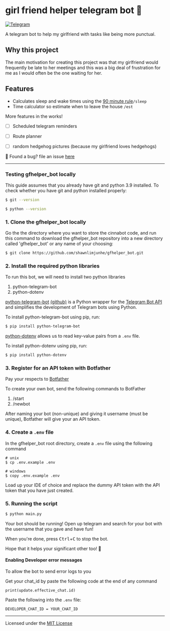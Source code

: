 # girl friend helper telegram bot 🦔

[![Telegram](https://img.shields.io/badge/telegram-ready-brightgreen.svg)](https://t.me/girlfriendhelper_bot)

A telegram bot to help my girlfriend with tasks like being more punctual.

## Why this project
The main motivation for creating this project was that my girlfriend would frequently be late to her meetings and this was a big deal of frustration for me as I would often be the one waiting for her. 

## Features
- Calculates sleep and wake times using the [90 minute rule](https://www.youtube.com/watch?v=Ewajc2eXZr0)`/sleep` 
- Time calculator so estimate when to leave the house `/est`


 More features in the works!
- [ ] Scheduled telegram reminders
- [ ] Route planner
- [ ] random hedgehog pictures (because my girlfriend loves hedgehogs) 


🐛 Found a bug?
file an issue [here](https://github.com/shawnlimjunhe/gfhelper_bot/issues)

---

### Testing gfhelper_bot locally
This guide assumes that you already have git and python 3.9 installed. 
To check whether you have git and python installed properly:

```bash
$ git --version
```

```bash
$ python --version
```

### 1. Clone the gfhelper_bot locally
Go the the directory where you want to store the cinnabot code, and run this command to download the gfhelper_bot repository into a new directory called 'gfhelper_bot' or any name of your choosing: 

```bash
$ git clone https://github.com/shawnlimjunhe/gfhelper_bot.git
```

### 2. Install the required python libraries
To run this bot, we will need to install two python libraries
1) python-telegram-bot
2) python-dotenv

[python-telegram-bot](https://pypi.org/project/python-telegram-bot/) [(github)](https://github.com/python-telegram-bot/python-telegram-bot) is a Python wrapper for the [Telegram Bot API](https://core.telegram.org/bots/api) and simplifies the development of Telegram bots using Python. 

To install python-telegram-bot using pip, run:
```bash
$ pip install python-telegram-bot
```

[python-dotenv](https://pypi.org/project/python-dotenv/) allows us to read key-value pairs from a `.env` file.

To install python-dotenv using pip, run:
```bash
$ pip install python-dotenv
```

### 3. Register for an API token with Botfather
Pay your respects to [Botfather](https://t.me/botfather) 

To create your own bot, send the following commands to BotFather

1) /start
2) /newbot

After naming your bot (non-unique) and giving it username (must be unique), Botfather will give your an API token.

### 4. Create a `.env` file
In the gfhelper_bot root directory, create a `.env` file using the following command

```
# unix
$ cp .env.example .env

# windows
$ copy .env.example .env
```


Load up your IDE of choice and replace the dummy API token with the API token that you have just created.

### 5. Running the script
```bash
$ python main.py
```

Your bot should be running! Open up telegram and search for your bot with the username that you gave and have fun! 

When you're done, press <kbd>Ctrl</kbd>+<kbd>C</kbd> to stop the bot.

Hope that it helps your significant other too! 🦔

#### Enabling Developer error messages
To allow the bot to send error logs to you

Get your chat_id by paste the following code at the end of any command
```
print(update.effective_chat.id)
```

Paste the following into the `.env` file:
```
DEVELOPER_CHAT_ID = YOUR_CHAT_ID
```

---
Licensed under the [MIT License](LICENSE)